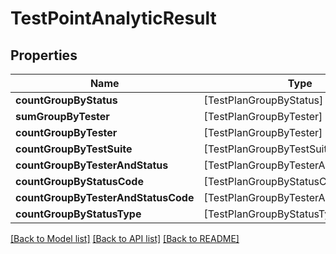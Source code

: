 # TestPointAnalyticResult

## Properties
Name | Type | Description | Notes
------------ | ------------- | ------------- | -------------
**countGroupByStatus** | [TestPlanGroupByStatus] |  | 
**sumGroupByTester** | [TestPlanGroupByTester] |  | 
**countGroupByTester** | [TestPlanGroupByTester] |  | 
**countGroupByTestSuite** | [TestPlanGroupByTestSuite] |  | 
**countGroupByTesterAndStatus** | [TestPlanGroupByTesterAndStatus] |  | 
**countGroupByStatusCode** | [TestPlanGroupByStatusCode] |  | 
**countGroupByTesterAndStatusCode** | [TestPlanGroupByTesterAndStatusCode] |  | 
**countGroupByStatusType** | [TestPlanGroupByStatusType] |  | 

[[Back to Model list]](../README.md#documentation-for-models) [[Back to API list]](../README.md#documentation-for-api-endpoints) [[Back to README]](../README.md)


